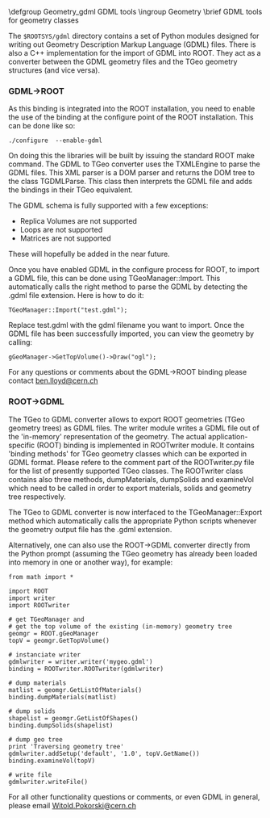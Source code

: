 \defgroup Geometry_gdml GDML tools
\ingroup Geometry
\brief GDML tools for geometry classes

The `$ROOTSYS/gdml` directory contains a set of Python modules designed
for writing out Geometry Description Markup Language (GDML) files.
There is also a C++ implementation for the import of GDML into ROOT.
They act as a converter between the GDML geometry files and the TGeo
geometry structures (and vice versa).

### GDML->ROOT

As this binding is integrated into the ROOT installation, you need to
enable the use of the binding at the configure point of the ROOT
installation.  This can be done like so:

~~~ {.cpp}
./configure  --enable-gdml
~~~

On doing this the libraries will be built by issuing the standard ROOT
make command. The GDML to TGeo converter uses the TXMLEngine to parse
the GDML files. This XML parser is a DOM parser and returns the DOM
tree to the class TGDMLParse.  This class then interprets the GDML file
and adds the bindings in their TGeo equivalent.

The GDML schema is fully supported with a few exceptions:

  - Replica Volumes are not supported
  - Loops           are not supported
  - Matrices        are not supported

These will hopefully be added in the near future.

Once you have enabled GDML in the configure process for ROOT, to import
a GDML file, this can be done using TGeoManager::Import. This automatically
calls the right method to parse the GDML by detecting the .gdml file
extension. Here is how to do it:

~~~ {.cpp}
TGeoManager::Import("test.gdml");
~~~

Replace test.gdml with the gdml filename you want to import. Once the
GDML file has been successfully imported, you can view the geometry by
calling:

~~~ {.cpp}
gGeoManager->GetTopVolume()->Draw("ogl");
~~~

For any questions or comments about the GDML->ROOT binding please contact ben.lloyd@cern.ch


### ROOT->GDML

The TGeo to GDML converter allows to export ROOT geometries (TGeo
geometry trees) as GDML files. The writer module writes a GDML file
out of the 'in-memory' representation of the geometry. The actual
application-specific (ROOT) binding is implemented in ROOTwriter
module. It contains 'binding methods' for TGeo geometry classes which
can be exported in GDML format. Please refere to the comment part of
the ROOTwriter.py file for the list of presently supported TGeo
classes. The ROOTwriter class contains also three methods,
dumpMaterials, dumpSolids and examineVol which need to be called in
order to export materials, solids and geometry tree respectively.

The TGeo to GDML converter is now interfaced to the
TGeoManager::Export method which automatically calls the appropriate
Python scripts whenever the geometry output file has the .gdml
extension.

Alternatively, one can also use the ROOT->GDML converter directly from
the Python prompt (assuming the TGeo geometry has already been loaded
into memory in one or another way), for example:


~~~ {.cpp}
from math import *

import ROOT
import writer
import ROOTwriter

# get TGeoManager and
# get the top volume of the existing (in-memory) geometry tree
geomgr = ROOT.gGeoManager
topV = geomgr.GetTopVolume()

# instanciate writer
gdmlwriter = writer.writer('mygeo.gdml')
binding = ROOTwriter.ROOTwriter(gdmlwriter)

# dump materials
matlist = geomgr.GetListOfMaterials()
binding.dumpMaterials(matlist)

# dump solids
shapelist = geomgr.GetListOfShapes()
binding.dumpSolids(shapelist)

# dump geo tree
print 'Traversing geometry tree'
gdmlwriter.addSetup('default', '1.0', topV.GetName())
binding.examineVol(topV)

# write file
gdmlwriter.writeFile()
~~~

For all other functionality questions or comments, or even GDML in general,
please email Witold.Pokorski@cern.ch
